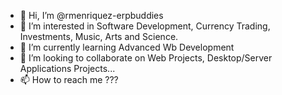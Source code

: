 - 👋 Hi, I’m @rmenriquez-erpbuddies
- 👀 I’m interested in Software Development, Currency Trading, Investments, Music, Arts and Science.
- 🌱 I’m currently learning Advanced Wb Development
- 💞️ I’m looking to collaborate on Web Projects, Desktop/Server Applications Projects...
- 📫 How to reach me ???

<!---
rmenriquez-erpbuddies/rmenriquez-erpbuddies is a ✨ special ✨ repository because its `README.md` (this file) appears on your GitHub profile.
You can click the Preview link to take a look at your changes.
--->
